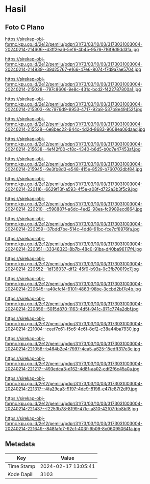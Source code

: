 # Hasil

## Foto C Plano

https://sirekap-obj-formc.kpu.go.id/2e12/pemilu/pdpr/31/73/03/10/03/3173031003004-20240214-214606--d3ff2ea6-5ef6-4b45-9576-716f9d9dd3fa.jpg

https://sirekap-obj-formc.kpu.go.id/2e12/pemilu/pdpr/31/73/03/10/03/3173031003004-20240214-214939--39d25767-e166-47e6-8074-f7d9a7ae5704.jpg

https://sirekap-obj-formc.kpu.go.id/2e12/pemilu/pdpr/31/73/03/10/03/3173031003004-20240214-215028--797c8606-9e8c-431c-bcd2-f422787800a1.jpg

https://sirekap-obj-formc.kpu.go.id/2e12/pemilu/pdpr/31/73/03/10/03/3173031003004-20240214-215303--9c7976d9-9953-4717-92a8-537b8e49452f.jpg

https://sirekap-obj-formc.kpu.go.id/2e12/pemilu/pdpr/31/73/03/10/03/3173031003004-20240214-215528--6e8bec22-944c-4d2d-8683-9608ea06daad.jpg

https://sirekap-obj-formc.kpu.go.id/2e12/pemilu/pdpr/31/73/03/10/03/3173031003004-20240214-215638--4ef42f00-cf8c-4340-b6d5-b0d7e47453af.jpg

https://sirekap-obj-formc.kpu.go.id/2e12/pemilu/pdpr/31/73/03/10/03/3173031003004-20240214-215945--9e3fb8d3-e548-415e-8529-b760702dbf84.jpg

https://sirekap-obj-formc.kpu.go.id/2e12/pemilu/pdpr/31/73/03/10/03/3173031003004-20240214-220116--6629f13f-a593-4f5e-a08f-d722a3b3f5c9.jpg

https://sirekap-obj-formc.kpu.go.id/2e12/pemilu/pdpr/31/73/03/10/03/3173031003004-20240214-220210--c598887f-a6dc-4ed2-98ea-fc9989ecd864.jpg

https://sirekap-obj-formc.kpu.go.id/2e12/pemilu/pdpr/31/73/03/10/03/3173031003004-20240214-220259--37bdd7be-514c-4dd8-91bc-fce7cf8976fa.jpg

https://sirekap-obj-formc.kpu.go.id/2e12/pemilu/pdpr/31/73/03/10/03/3173031003004-20240214-220351--33348323-8b7b-48c0-91ba-d40ba96117f4.jpg

https://sirekap-obj-formc.kpu.go.id/2e12/pemilu/pdpr/31/73/03/10/03/3173031003004-20240214-220552--1d136037-df12-45f0-b93a-0c3fb70019c7.jpg

https://sirekap-obj-formc.kpu.go.id/2e12/pemilu/pdpr/31/73/03/10/03/3173031003004-20240214-220645--a40cfcf4-9101-4863-98be-3ccbd2bf7e4b.jpg

https://sirekap-obj-formc.kpu.go.id/2e12/pemilu/pdpr/31/73/03/10/03/3173031003004-20240214-220856--5015d870-1163-4d5f-941c-971c774a2dbf.jpg

https://sirekap-obj-formc.kpu.go.id/2e12/pemilu/pdpr/31/73/03/10/03/3173031003004-20240214-221004--ceef7c61-f5c6-4c6f-8cf2-c38a44ba7930.jpg

https://sirekap-obj-formc.kpu.go.id/2e12/pemilu/pdpr/31/73/03/10/03/3173031003004-20240214-221058--b464b2e4-7997-4ca5-a625-15edff317e3e.jpg

https://sirekap-obj-formc.kpu.go.id/2e12/pemilu/pdpr/31/73/03/10/03/3173031003004-20240214-221217--493edca3-d162-4d8f-aa02-cdf2f6c45a0a.jpg

https://sirekap-obj-formc.kpu.go.id/2e12/pemilu/pdpr/31/73/03/10/03/3173031003004-20240214-221317--4fa29ca3-9197-4dc9-8198-e47fc87f2df9.jpg

https://sirekap-obj-formc.kpu.go.id/2e12/pemilu/pdpr/31/73/03/10/03/3173031003004-20240214-221437--f2253b78-8199-47fe-a810-42f07fbb8bf8.jpg

https://sirekap-obj-formc.kpu.go.id/2e12/pemilu/pdpr/31/73/03/10/03/3173031003004-20240214-221649--848fafc7-92cf-403f-9b09-8c060950641a.jpg


## Metadata

| Key        | Value               |
| ---------- | ------------------- |
| Time Stamp | 2024-02-17 13:05:41 |
| Kode Dapil | 3103                |



